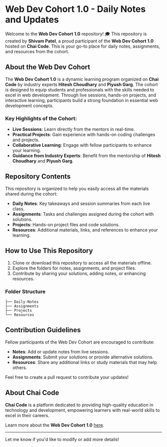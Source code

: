 # Web Dev Cohort 1.0 - Daily Notes and Updates  

Welcome to the **Web Dev Cohort 1.0** repository! 🎓 This repository is created by **Shivam Patel**, a proud participant of the **Web Dev Cohort 1.0** hosted on **Chai Code**. This is your go-to place for daily notes, assignments, and resources from the cohort.  

## About the Web Dev Cohort  
The **Web Dev Cohort 1.0** is a dynamic learning program organized on **Chai Code** by industry experts **Hitesh Choudhary** and **Piyush Garg**. The cohort is designed to equip students and professionals with the skills needed to excel in web development. Through live sessions, hands-on projects, and interactive learning, participants build a strong foundation in essential web development concepts.  

### Key Highlights of the Cohort:  
- **Live Sessions**: Learn directly from the mentors in real-time.  
- **Practical Projects**: Gain experience with hands-on coding challenges and projects.  
- **Collaborative Learning**: Engage with fellow participants to enhance your learning.  
- **Guidance from Industry Experts**: Benefit from the mentorship of **Hitesh Choudhary** and **Piyush Garg**.  

## Repository Contents  
This repository is organized to help you easily access all the materials shared during the cohort:  

- **Daily Notes**: Key takeaways and session summaries from each live class.  
- **Assignments**: Tasks and challenges assigned during the cohort with solutions.  
- **Projects**: Hands-on project files and code solutions.  
- **Resources**: Additional materials, links, and references to enhance your learning.
  
## How to Use This Repository  
1. Clone or download this repository to access all the materials offline.  
2. Explore the folders for notes, assignments, and project files.  
3. Contribute by sharing your solutions, adding notes, or enhancing resources.  

### Folder Structure  
```
├── Daily-Notes  
├── Assignments  
├── Projects  
└── Resources    
```  

## Contribution Guidelines  
Fellow participants of the Web Dev Cohort are encouraged to contribute:  
- **Notes**: Add or update notes from live sessions.  
- **Assignments**: Submit your solutions or provide alternative solutions.  
- **Resources**: Share any additional links or study materials that may help others.  

Feel free to create a pull request to contribute your updates!  

## About Chai Code  
**Chai Code** is a platform dedicated to providing high-quality education in technology and development, empowering learners with real-world skills to excel in their careers.  

Learn more about the **Web Dev Cohort 1.0** [here](https://hitesh.ai/cohort).  

---

Let me know if you'd like to modify or add more details!
